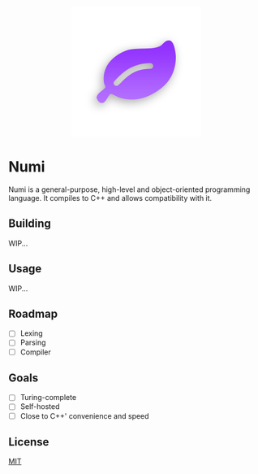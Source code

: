 <div align="center">
<a align="center" href="https://github.com/NumiLang/numi">
<img src="https://github.com/NumiLang/assets/raw/main/logo1080x1080.png" alt="Logo" width="256" height="256">
</a>
</div>

# Numi
Numi is a general-purpose, high-level and object-oriented programming language.
It compiles to C++ and allows compatibility with it.

## Building

WIP...

## Usage

WIP...

## Roadmap

- [ ] Lexing
- [ ] Parsing
- [ ] Compiler

## Goals

- [ ] Turing-complete
- [ ] Self-hosted
- [ ] Close to C++' convenience and speed

## License

[MIT](https://github.com/NumiLang/numi/blob/main/LICENSE)
